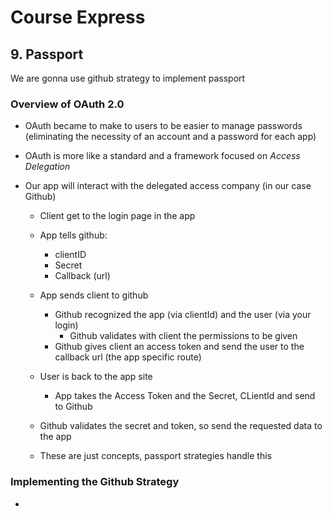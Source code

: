 # Course Express

## 9. Passport

We are gonna use github strategy to implement passport

### Overview of OAuth 2.0

- OAuth became to make to users to be easier to manage passwords (eliminating the necessity of an account and a password for each app)

- OAuth is more like a standard and a framework focused on _Access Delegation_

- Our app will interact with the delegated access company (in our case Github)

  - Client get to the login page in the app
  - App tells github:
    - clientID
    - Secret
    - Callback (url)
  - App sends client to github
    - Github recognized the app (via clientId) and the user (via your login)
      - Github validates with client the permissions to be given
    - Github gives client an access token and send the user to the callback url (the app specific route)
  - User is back to the app site
    - App takes the Access Token and the Secret, CLientId and send to Github
  - Github validates the secret and token, so send the requested data to the app

  - These are just concepts, passport strategies handle this

### Implementing the Github Strategy

-
